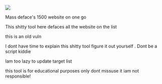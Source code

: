 ![](https://img.shields.io/badge/python-v3.7-blue)

Mass deface's 1500 website on one go


This shitty tool here defaces all the website on the list

this is an old vuln

I dont have time to explain this shitty tool figure it out yourself . Dont be a script kiddie

Iam too lazy to update target list


this tool is for educational purposes only dont missuse it iam not responsible!





